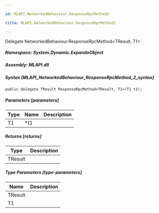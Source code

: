 ```yaml
---

id: MLAPI.NetworkedBehaviour.ResponseRpcMethod2

title: MLAPI.NetworkedBehaviour.ResponseRpcMethod2

---
```


Delegate NetworkedBehaviour.ResponseRpcMethod\<TResult, T1\>

<div class="markdown level0 summary" markdown="1">

</div>

<div class="markdown level0 conceptual" markdown="1">

</div>

##### **Namespace**: System.Dynamic.ExpandoObject

##### **Assembly**: MLAPI.dll

##### Syntax [MLAPI_NetworkedBehaviour_ResponseRpcMethod_2_syntax]

    public delegate TResult ResponseRpcMethod<TResult, T1>(T1 t1);

##### Parameters [parameters]

| Type                         | Name | Description |
|------------------------------|------|-------------|
| <span class="xref">T1</span> | \*t1 |             |

##### Returns [returns]

| Type                              | Description |
|-----------------------------------|-------------|
| <span class="xref">TResult</span> |             |

##### Type Parameters [type-parameters]

| Name                                       | Description |
|--------------------------------------------|-------------|
| <span class="parametername">TResult</span> |             |
| <span class="parametername">T1</span>      |             |
